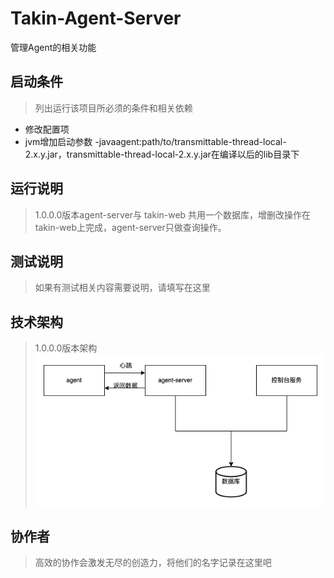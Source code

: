 # Takin-Agent-Server
管理Agent的相关功能

## 启动条件
> 列出运行该项目所必须的条件和相关依赖
* 修改配置项
* jvm增加启动参数 -javaagent:path/to/transmittable-thread-local-2.x.y.jar，transmittable-thread-local-2.x.y.jar在编译以后的lib目录下



## 运行说明
> 1.0.0.0版本agent-server与 takin-web 共用一个数据库，增删改操作在 takin-web上完成，agent-server只做查询操作。



## 测试说明
> 如果有测试相关内容需要说明，请填写在这里



## 技术架构
> 1.0.0.0版本架构
![](doc/img/img.png)


## 协作者
> 高效的协作会激发无尽的创造力，将他们的名字记录在这里吧
